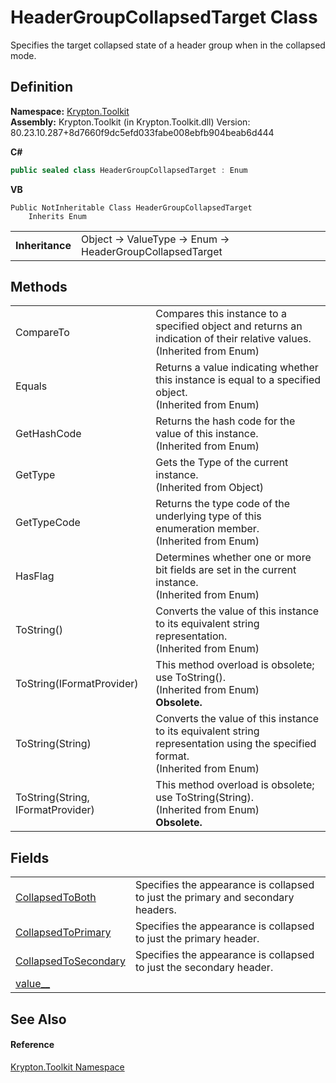 # HeaderGroupCollapsedTarget Class


Specifies the target collapsed state of a header group when in the collapsed mode.



## Definition
**Namespace:** <a href="79d2eac2-21f4-54ff-7552-b20c33c30600.md">Krypton.Toolkit</a>  
**Assembly:** Krypton.Toolkit (in Krypton.Toolkit.dll) Version: 80.23.10.287+8d7660f9dc5efd033fabe008ebfb904beab6d444

**C#**
``` C#
public sealed class HeaderGroupCollapsedTarget : Enum
```
**VB**
``` VB
Public NotInheritable Class HeaderGroupCollapsedTarget
	Inherits Enum
```

<table><tr><td><strong>Inheritance</strong></td><td>Object  →  ValueType  →  Enum  →  HeaderGroupCollapsedTarget</td></tr>
</table>



## Methods
<table>
<tr>
<td>CompareTo</td>
<td>Compares this instance to a specified object and returns an indication of their relative values.<br />(Inherited from Enum)</td></tr>
<tr>
<td>Equals</td>
<td>Returns a value indicating whether this instance is equal to a specified object.<br />(Inherited from Enum)</td></tr>
<tr>
<td>GetHashCode</td>
<td>Returns the hash code for the value of this instance.<br />(Inherited from Enum)</td></tr>
<tr>
<td>GetType</td>
<td>Gets the Type of the current instance.<br />(Inherited from Object)</td></tr>
<tr>
<td>GetTypeCode</td>
<td>Returns the type code of the underlying type of this enumeration member.<br />(Inherited from Enum)</td></tr>
<tr>
<td>HasFlag</td>
<td>Determines whether one or more bit fields are set in the current instance.<br />(Inherited from Enum)</td></tr>
<tr>
<td>ToString()</td>
<td>Converts the value of this instance to its equivalent string representation.<br />(Inherited from Enum)</td></tr>
<tr>
<td>ToString(IFormatProvider)</td>
<td>This method overload is obsolete; use ToString().<br />(Inherited from Enum)<br /><strong>Obsolete.</strong></td></tr>
<tr>
<td>ToString(String)</td>
<td>Converts the value of this instance to its equivalent string representation using the specified format.<br />(Inherited from Enum)</td></tr>
<tr>
<td>ToString(String, IFormatProvider)</td>
<td>This method overload is obsolete; use ToString(String).<br />(Inherited from Enum)<br /><strong>Obsolete.</strong></td></tr>
</table>

## Fields
<table>
<tr>
<td><a href="2e993ab1-d8a3-d208-d0de-da2a3a21f125.md">CollapsedToBoth</a></td>
<td>Specifies the appearance is collapsed to just the primary and secondary headers.</td></tr>
<tr>
<td><a href="1a9b74b3-9619-5a45-01bb-fc748bddb038.md">CollapsedToPrimary</a></td>
<td>Specifies the appearance is collapsed to just the primary header.</td></tr>
<tr>
<td><a href="a5e9dfa5-c36f-79ad-b71f-65bb16358c6c.md">CollapsedToSecondary</a></td>
<td>Specifies the appearance is collapsed to just the secondary header.</td></tr>
<tr>
<td><a href="69f45da7-2d99-9b3f-cc26-58c98fac8167.md">value__</a></td>
<td> </td></tr>
</table>

## See Also


#### Reference
<a href="79d2eac2-21f4-54ff-7552-b20c33c30600.md">Krypton.Toolkit Namespace</a>  
